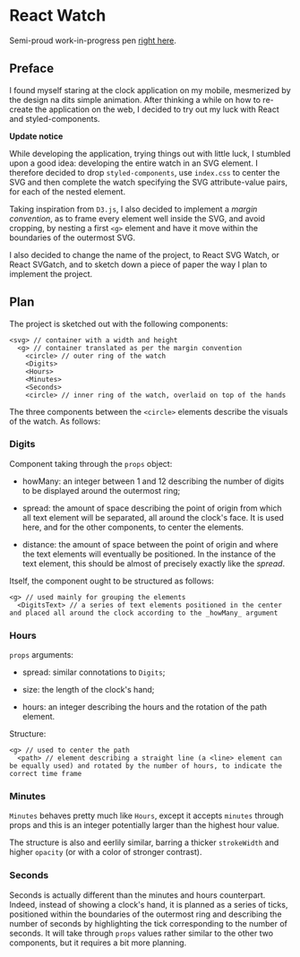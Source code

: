 # React Watch

Semi-proud work-in-progress pen [right here](https://codepen.io/borntofrappe/full/ebRVJd).

## Preface

I found myself staring at the clock application on my mobile, mesmerized by the design na dits simple animation. After thinking a while on how to re-create the application on the web, I decided to try out my luck with React and styled-components.

**Update notice**

While developing the application, trying things out with little luck, I stumbled upon a good idea: developing the entire watch in an SVG element. I therefore decided to drop `styled-components`, use `index.css` to center the SVG and then complete the watch specifying the SVG attribute-value pairs, for each of the nested element.

Taking inspiration from `D3.js`, I also decided to implement a _margin convention_, as to frame every element well inside the SVG, and avoid cropping, by nesting a first `<g>` element and have it move within the boundaries of the outermost SVG.

I also decided to change the name of the project, to React SVG Watch, or React SVGatch, and to sketch down a piece of paper the way I plan to implement the project.

## Plan

The project is sketched out with the following components:

```text
<svg> // container with a width and height
  <g> // container translated as per the margin convention
    <circle> // outer ring of the watch
    <Digits>
    <Hours>
    <Minutes>
    <Seconds>
    <circle> // inner ring of the watch, overlaid on top of the hands
```

The three components between the `<circle>` elements describe the visuals of the watch. As follows:

### Digits

Component taking through the `props` object:

- howMany: an integer between 1 and 12 describing the number of digits to be displayed around the outermost ring;

- spread: the amount of space describing the point of origin from which all text element will be separated, all around the clock's face. It is used here, and for the other components, to center the elements.

- distance: the amount of space between the point of origin and where the text elements will eventually be positioned. In the instance of the text element, this should be almost of precisely exactly like the _spread_.

Itself, the component ought to be structured as follows:

```text
<g> // used mainly for grouping the elements
  <DigitsText> // a series of text elements positioned in the center and placed all around the clock according to the _howMany_ argument
```

### Hours

`props` arguments:

- spread: similar connotations to `Digits`;

- size: the length of the clock's hand;

- hours: an integer describing the hours and the rotation of the path element.

Structure:

```text
<g> // used to center the path
  <path> // element describing a straight line (a <line> element can be equally used) and rotated by the number of hours, to indicate the correct time frame
```

### Minutes

`Minutes` behaves pretty much like `Hours`, except it accepts `minutes` through props and this is an integer potentially larger than the highest hour value.

The structure is also and eerlily similar, barring a thicker `strokeWidth` and higher `opacity` (or with a color of stronger contrast).

### Seconds

Seconds is actually different than the minutes and hours counterpart. Indeed, instead of showing a clock's hand, it is planned as a series of ticks, positioned within the boundaries of the outermost ring and describing the number of seconds by highlighting the tick corresponding to the number of seconds. It will take through `props` values rather similar to the other two components, but it requires a bit more planning.
